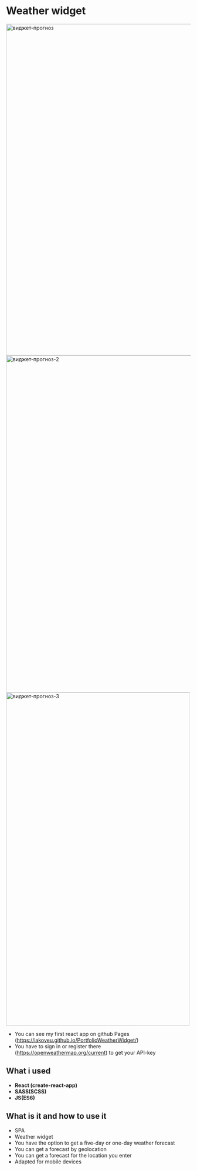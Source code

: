 # Weather widget
<img width="1902" height="903" alt="виджет-прогноз" src="https://github.com/user-attachments/assets/d44705f8-d79c-4ecc-8b4f-6d889474b60c" />
<img width="823" height="918" alt="виджет-прогноз-2" src="https://github.com/user-attachments/assets/d79e3680-db62-4414-8fd5-ef1341402cff" />
<img width="500" height="908" alt="виджет-прогноз-3" src="https://github.com/user-attachments/assets/497ca8d8-9a46-45ed-9331-a8c2b9db1a5c" />

- You can see my first react app on github Pages (https://iakoveu.github.io/PortfolioWeatherWidget/)
- You have to sign in or register there (https://openweathermap.org/current) to get your API-key
## What i used
- **React (create-react-app)**
- **SASS(SCSS)**
- **JS(ES6)**
## What is it and how to use it
- SPA
- Weather widget
- You have the option to get a five-day or one-day weather forecast
- You can get a forecast by geolocation
- You can get a forecast for the location you enter
- Adapted for mobile devices
